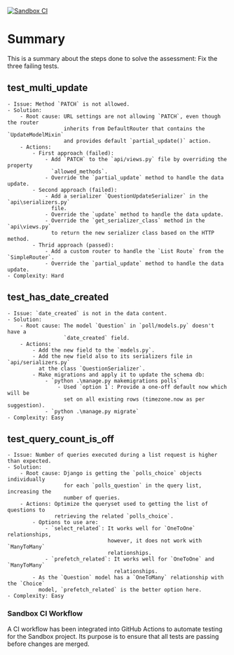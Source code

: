 [![Sandbox CI](https://github.com/{username}/{repository}/workflows/sandbox/badge.svg)](https://github.com/ericrommel/sandbox/actions/)

# Summary 
This is a summary about the steps done to solve the assessment: Fix the three failing tests.

## test_multi_update
    - Issue: Method `PATCH` is not allowed.
    - Solution:
        - Root cause: URL settings are not allowing `PATCH`, even though the router
                      inherits from DefaultRouter that contains the `UpdateModelMixin`
                      and provides default `partial_update()` action.
        - Actions:
            - First approach (failed):
                - Add `PATCH` to the `api/views.py` file by overriding the property
                  `allowed_methods`.
                - Override the `partial_update` method to handle the data update.
            - Second approach (failed):
                - Add a serializer `QuestionUpdateSerializer` in the `api\serializers.py`
                  file.
                - Override the `update` method to handle the data update.
                - Override the `get_serializer_class` method in the `api\views.py`
                  to return the new serializer class based on the HTTP method.				
            - Thrid approach (passed):
                - Add a custom router to handle the `List Route` from the `SimpleRouter`.
                - Override the `partial_update` method to handle the data update.
    - Complexity: Hard

## test_has_date_created
    - Issue: `date_created` is not in the data content.
    - Solution:
        - Root cause: The model `Question` in `poll/models.py` doesn't have a
                      `date_created` field.
        - Actions:
            - Add the new field to the `models.py`.
            - Add the new field also to its serializers file in `api/serializers.py`
              at the class `QuestionSerializer`.
            - Make migrations and apply it to update the schema db:
                - `python .\manage.py makemigrations polls`
                    - Used `option 1`: Provide a one-off default now which will be
                      set on all existing rows (timezone.now as per suggestion).
                - `python .\manage.py migrate`
    - Complexity: Easy

## test_query_count_is_off
    - Issue: Number of queries executed during a list request is higher than expected.
    - Solution:
        - Root cause: Django is getting the `polls_choice` objects individually
                      for each `polls_question` in the query list, increasing the
                      number of queries.
        - Actions: Optimize the queryset used to getting the list of questions to
                   retrieving the related `polls_choice`.
            - Options to use are:
                - `select_related`: It works well for `OneToOne` relationships, 
                                    however, it does not work with `ManyToMany`
                                    relationships.
                - `prefetch_related`: It works well for `OneToOne` and `ManyToMany`
                                      relationships.
            - As the `Question` model has a `OneToMany` relationship with the `Choice`
              model, `prefetch_related` is the better option here.
    - Complexity: Easy

### Sandbox CI Workflow
A CI workflow has been integrated into GitHub Actions to automate testing for the Sandbox project. Its purpose is to ensure that all tests are passing before changes are merged.
